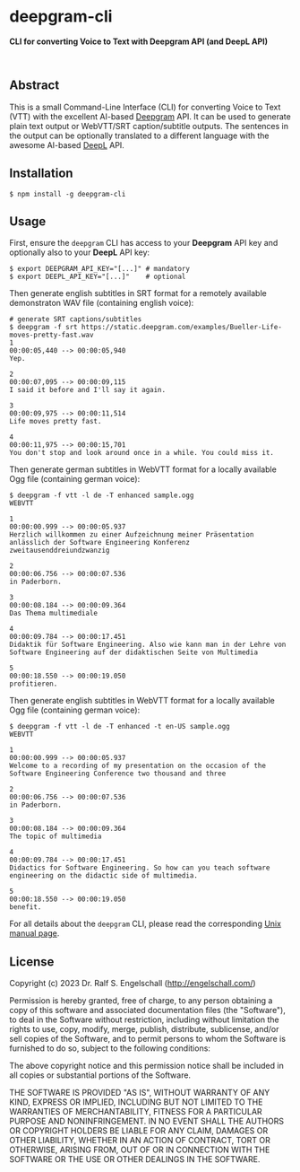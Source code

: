 
deepgram-cli
============

**CLI for converting Voice to Text with Deepgram API (and DeepL API)**

<p/>
<img src="https://nodei.co/npm/deepgram-cli.png?downloads=true&stars=true" alt=""/>

<p/>
<img src="https://david-dm.org/rse/deepgram-cli.png" alt=""/>

Abstract
--------

This is a small Command-Line Interface (CLI) for converting Voice to
Text (VTT) with the excellent AI-based [Deepgram](https://deepgram.com)
API. It can be used to generate plain text output or WebVTT/SRT
caption/subtitle outputs. The sentences in the output can be optionally
translated to a different language with the awesome AI-based
[DeepL](https://deepl.com) API.

Installation
------------

```
$ npm install -g deepgram-cli
```

Usage
-----

First, ensure the `deepgram` CLI has access to your **Deepgram** API key
and optionally also to your **DeepL** API key:

```
$ export DEEPGRAM_API_KEY="[...]" # mandatory
$ export DEEPL_API_KEY="[...]"    # optional
```

Then generate english subtitles in SRT format for a remotely available demonstraton WAV file (containing english voice):

```
# generate SRT captions/subtitles
$ deepgram -f srt https://static.deepgram.com/examples/Bueller-Life-moves-pretty-fast.wav
1
00:00:05,440 --> 00:00:05,940
Yep.

2
00:00:07,095 --> 00:00:09,115
I said it before and I'll say it again.

3
00:00:09,975 --> 00:00:11,514
Life moves pretty fast.

4
00:00:11,975 --> 00:00:15,701
You don't stop and look around once in a while. You could miss it.
```

Then generate german subtitles in WebVTT format for a locally available Ogg file (containing german voice):

```
$ deepgram -f vtt -l de -T enhanced sample.ogg
WEBVTT

1
00:00:00.999 --> 00:00:05.937
Herzlich willkommen zu einer Aufzeichnung meiner Präsentation anlässlich der Software Engineering Konferenz zweitausenddreiundzwanzig

2
00:00:06.756 --> 00:00:07.536
in Paderborn.

3
00:00:08.184 --> 00:00:09.364
Das Thema multimediale

4
00:00:09.784 --> 00:00:17.451
Didaktik für Software Engineering. Also wie kann man in der Lehre von Software Engineering auf der didaktischen Seite von Multimedia

5
00:00:18.550 --> 00:00:19.050
profitieren.
```

Then generate english subtitles in WebVTT format for a locally available Ogg file (containing german voice):

```
$ deepgram -f vtt -l de -T enhanced -t en-US sample.ogg
WEBVTT

1
00:00:00.999 --> 00:00:05.937
Welcome to a recording of my presentation on the occasion of the Software Engineering Conference two thousand and three

2
00:00:06.756 --> 00:00:07.536
in Paderborn.

3
00:00:08.184 --> 00:00:09.364
The topic of multimedia

4
00:00:09.784 --> 00:00:17.451
Didactics for Software Engineering. So how can you teach software engineering on the didactic side of multimedia.

5
00:00:18.550 --> 00:00:19.050
benefit.
```

For all details about the `deepgram` CLI, please read the corresponding [Unix manual page](./deepgram.md).

License
-------

Copyright (c) 2023 Dr. Ralf S. Engelschall (http://engelschall.com/)

Permission is hereby granted, free of charge, to any person obtaining
a copy of this software and associated documentation files (the
"Software"), to deal in the Software without restriction, including
without limitation the rights to use, copy, modify, merge, publish,
distribute, sublicense, and/or sell copies of the Software, and to
permit persons to whom the Software is furnished to do so, subject to
the following conditions:

The above copyright notice and this permission notice shall be included
in all copies or substantial portions of the Software.

THE SOFTWARE IS PROVIDED "AS IS", WITHOUT WARRANTY OF ANY KIND,
EXPRESS OR IMPLIED, INCLUDING BUT NOT LIMITED TO THE WARRANTIES OF
MERCHANTABILITY, FITNESS FOR A PARTICULAR PURPOSE AND NONINFRINGEMENT.
IN NO EVENT SHALL THE AUTHORS OR COPYRIGHT HOLDERS BE LIABLE FOR ANY
CLAIM, DAMAGES OR OTHER LIABILITY, WHETHER IN AN ACTION OF CONTRACT,
TORT OR OTHERWISE, ARISING FROM, OUT OF OR IN CONNECTION WITH THE
SOFTWARE OR THE USE OR OTHER DEALINGS IN THE SOFTWARE.

